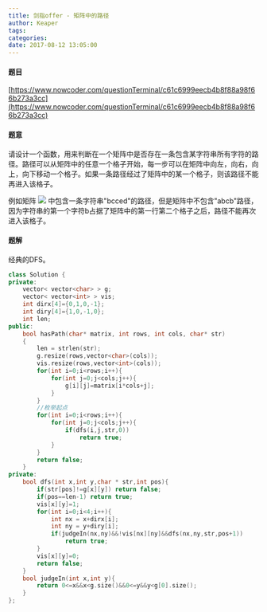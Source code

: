 ```yaml
---
title: 剑指offer - 矩阵中的路径
author: Keaper
tags: 
categories:
date: 2017-08-12 13:05:00
---
```

#### 题目
[https://www.nowcoder.com/questionTerminal/c61c6999eecb4b8f88a98f66b273a3cc](https://www.nowcoder.com/questionTerminal/c61c6999eecb4b8f88a98f66b273a3cc)
#### 题意
请设计一个函数，用来判断在一个矩阵中是否存在一条包含某字符串所有字符的路径。路径可以从矩阵中的任意一个格子开始，每一步可以在矩阵中向左，向右，向上，向下移动一个格子。如果一条路径经过了矩阵中的某一个格子，则该路径不能再进入该格子。

例如矩阵
![](https://blog-picture.nos-eastchina1.126.net/formula-0004.gif)
中包含一条字符串"bcced"的路径，但是矩阵中不包含"abcb"路径，因为字符串的第一个字符b占据了矩阵中的第一行第二个格子之后，路径不能再次进入该格子。

#### 题解
经典的DFS。
```cpp
class Solution {
private:
    vector< vector<char> > g;
    vector< vector<int> > vis;
    int dirx[4]={0,1,0,-1};
    int diry[4]={1,0,-1,0};
    int len;
public:
    bool hasPath(char* matrix, int rows, int cols, char* str)
    {
        len = strlen(str);
        g.resize(rows,vector<char>(cols));
        vis.resize(rows,vector<int>(cols));
        for(int i=0;i<rows;i++){
            for(int j=0;j<cols;j++){
                g[i][j]=matrix[i*cols+j];
            }
        }
        //枚举起点
        for(int i=0;i<rows;i++){
            for(int j=0;j<cols;j++){
                if(dfs(i,j,str,0))
                    return true;
            }
        }
        return false;
    }
private:
    bool dfs(int x,int y,char * str,int pos){
        if(str[pos]!=g[x][y]) return false;
        if(pos==len-1) return true;
        vis[x][y]=1;
        for(int i=0;i<4;i++){
            int nx = x+dirx[i];
            int ny = y+diry[i];
            if(judgeIn(nx,ny)&&!vis[nx][ny]&&dfs(nx,ny,str,pos+1))
                return true;
        }
        vis[x][y]=0;
        return false;
    }
    bool judgeIn(int x,int y){
        return 0<=x&&x<g.size()&&0<=y&&y<g[0].size();
    }
};
```